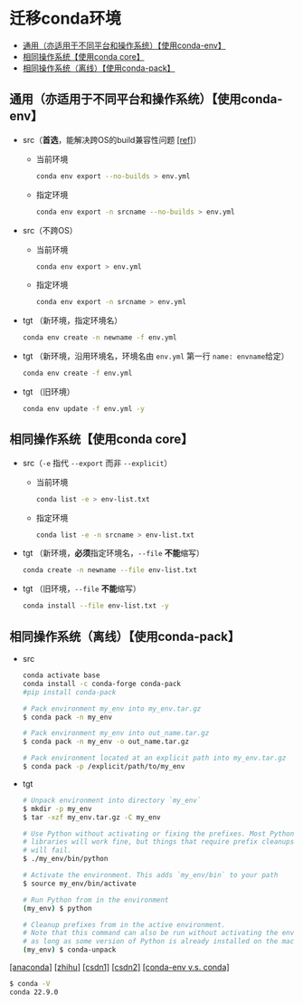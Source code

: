 # 迁移conda环境

- [通用（亦适用于不同平台和操作系统）【使用conda-env】](#通用亦适用于不同平台和操作系统使用conda-env)
- [相同操作系统【使用conda core】](#相同操作系统使用conda-core)
- [相同操作系统（离线）【使用conda-pack】](#相同操作系统离线使用conda-pack)

## 通用（亦适用于不同平台和操作系统）【使用conda-env】

- src（**首选**，能解决跨OS的build兼容性问题 [[ref]](https://github.com/conda/conda/issues/9399)）
  - 当前环境

    ```bash
    conda env export --no-builds > env.yml
    ```

  - 指定环境

    ```bash
    conda env export -n srcname --no-builds > env.yml
    ```

- src（不跨OS）
  - 当前环境

    ```bash
    conda env export > env.yml
    ```

  - 指定环境

    ```bash
    conda env export -n srcname > env.yml
    ```

- tgt （新环境，指定环境名）

  ```bash
  conda env create -n newname -f env.yml
  ```

- tgt （新环境，沿用环境名，环境名由 `env.yml` 第一行 `name: envname`给定）

  ```bash
  conda env create -f env.yml
  ```

- tgt （旧环境）

  ```bash
  conda env update -f env.yml -y
  ```

## 相同操作系统【使用conda core】

- src（`-e` 指代 `--export` 而非 `--explicit`）
  - 当前环境

    ```bash
    conda list -e > env-list.txt
    ```

  - 指定环境

    ```bash
    conda list -e -n srcname > env-list.txt
    ```

- tgt （新环境，**必须**指定环境名，`--file` **不能**缩写）

  ```bash
  conda create -n newname --file env-list.txt
  ```

- tgt （旧环境，`--file` **不能**缩写）

  ```bash
  conda install --file env-list.txt -y
  ```

## 相同操作系统（离线）【使用conda-pack】

- src

  ```bash
  conda activate base
  conda install -c conda-forge conda-pack
  #pip install conda-pack
  ```

  ```bash
  # Pack environment my_env into my_env.tar.gz
  $ conda pack -n my_env
  
  # Pack environment my_env into out_name.tar.gz
  $ conda pack -n my_env -o out_name.tar.gz
  
  # Pack environment located at an explicit path into my_env.tar.gz
  $ conda pack -p /explicit/path/to/my_env
  ```

- tgt

  ```bash
  # Unpack environment into directory `my_env`
  $ mkdir -p my_env
  $ tar -xzf my_env.tar.gz -C my_env
  
  # Use Python without activating or fixing the prefixes. Most Python
  # libraries will work fine, but things that require prefix cleanups
  # will fail.
  $ ./my_env/bin/python
  
  # Activate the environment. This adds `my_env/bin` to your path
  $ source my_env/bin/activate
  
  # Run Python from in the environment
  (my_env) $ python
  
  # Cleanup prefixes from in the active environment.
  # Note that this command can also be run without activating the environment
  # as long as some version of Python is already installed on the machine.
  (my_env) $ conda-unpack
  ```

[[anaconda]](https://www.anaconda.com/blog/moving-conda-environments)
[[zhihu]](https://zhuanlan.zhihu.com/p/87344422)
[[csdn1]](https://blog.csdn.net/weixin_43913261/article/details/124687789)
[[csdn2]](https://blog.csdn.net/IT_Novice_/article/details/125616956)
[[conda-env v.s. conda]](https://github.com/conda/conda/issues/5253)

```bash
$ conda -V
conda 22.9.0
```
